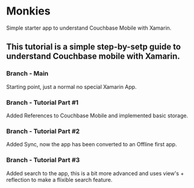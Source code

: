 # Monkies
Simple starter app to understand Couchbase Mobile with Xamarin. 

## This tutorial is a simple step-by-setp guide to understand Couchbase mobile with Xamarin.

### Branch - Main
Starting point, just a normal no special Xamarin App.

### Branch - Tutorial Part #1
Added References to Couchbase Mobile and implemented basic storage.

### Branch - Tutorial Part #2
Added Sync, now the app has been converted to an Offline first app.

### Branch - Tutorial Part #3
Added search to the app, this is a bit more advanced and uses view's + reflection to make a flixible search feature.

